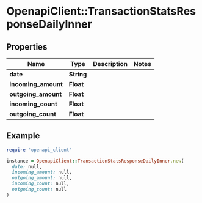 # OpenapiClient::TransactionStatsResponseDailyInner

## Properties

| Name | Type | Description | Notes |
| ---- | ---- | ----------- | ----- |
| **date** | **String** |  |  |
| **incoming_amount** | **Float** |  |  |
| **outgoing_amount** | **Float** |  |  |
| **incoming_count** | **Float** |  |  |
| **outgoing_count** | **Float** |  |  |

## Example

```ruby
require 'openapi_client'

instance = OpenapiClient::TransactionStatsResponseDailyInner.new(
  date: null,
  incoming_amount: null,
  outgoing_amount: null,
  incoming_count: null,
  outgoing_count: null
)
```

